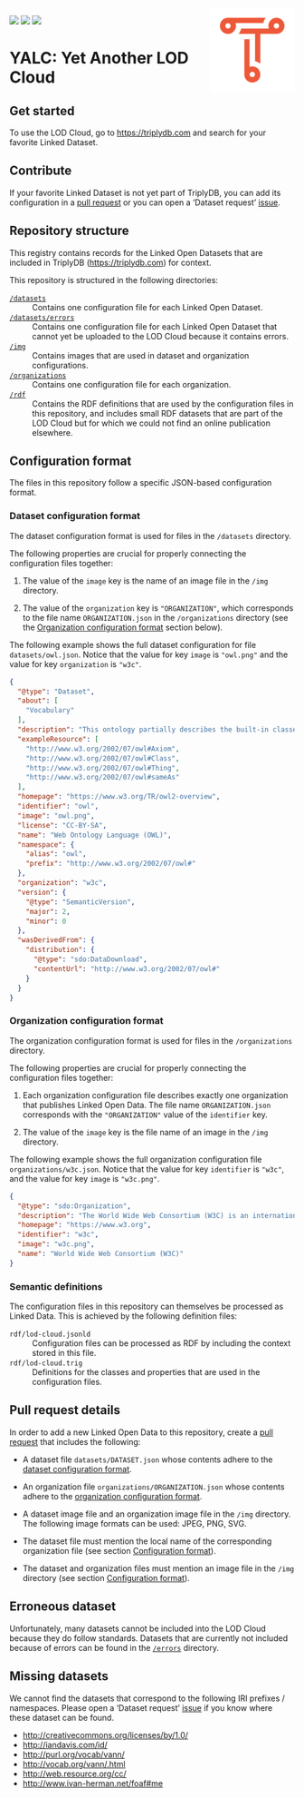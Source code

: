 <img src="img/triply.png" align="right" height="150">

[![](https://img.shields.io/badge/datasets-27-brightgreen)](datasets)
[![](https://img.shields.io/badge/errors-9-red)](datasets/errors)
[![](https://img.shields.io/badge/organizations-9-orange)](organizations)

# YALC: Yet Another LOD Cloud

## Get started

To use the LOD Cloud, go to https://triplydb.com and search for your
favorite Linked Dataset.

## Contribute

If your favorite Linked Dataset is not yet part of TriplyDB, you can
add its configuration in a [pull
request](https://github.com/TriplyDB/LOD-Cloud/pulls) or you can open
a ‘Dataset request’
[issue](https://github.com/TriplyDB/LOD-Cloud/issues).

## Repository structure

This registry contains records for the Linked Open Datasets that are
included in TriplyDB (https://triplydb.com) for context.

This repository is structured in the following directories:

<dl>
  <dt><a href="datasets"><code>/datasets</code></a></dt>
  <dd>Contains one configuration file for each Linked Open Dataset.</dd>
  <dt><a href="datasets/errors"><code>/datasets/errors</code></a></dt>
  <dd>Contains one configuration file for each Linked Open Dataset that cannot yet be uploaded to the LOD Cloud because it contains errors.</dd>
  <dt><a href="img"><code>/img</code></a></dt>
  <dd>Contains images that are used in dataset and organization configurations.</dd>
  <dt><a href="organizations"><code>/organizations</code></a></dt>
  <dd>Contains one configuration file for each organization.</dd>
  <dt><a href="rdf"><code>/rdf</code></a></dt>
  <dd>Contains the RDF definitions that are used by the configuration files in this repository, and includes small RDF datasets that are part of the LOD Cloud but for which we could not find an online publication elsewhere.</dd>
</dl>

## Configuration format

The files in this repository follow a specific JSON-based
configuration format.

### Dataset configuration format

The dataset configuration format is used for files in the `/datasets`
directory.

The following properties are crucial for properly connecting the
configuration files together:

  1. The value of the `image` key is the name of an image file in the
     `/img` directory.

  2. The value of the `organization` key is `"ORGANIZATION"`, which
     corresponds to the file name `ORGANIZATION.json` in the
     `/organizations` directory (see the [Organization configuration
     format](#organization-configuration-format) section below).

The following example shows the full dataset configuration for file
`datasets/owl.json`.  Notice that the value for key `image` is
`"owl.png"` and the value for key `organization` is `"w3c"`.

```json
{
  "@type": "Dataset",
  "about": [
    "Vocabulary"
  ],
  "description": "This ontology partially describes the built-in classes and properties that together form the basis of the RDF/XML syntax of OWL 2.  The content of this ontology is based on Tables 6.1 and 6.2 in Section 6.4 of the OWL 2 RDF-Based Semantics specification, available at <http://www.w3.org/TR/owl2-rdf-based-semantics/>.\n\nPlease note that those tables do not include the different annotations (labels, comments and `rdfs:isDefinedBy` links) used in this file.  Also note that the descriptions provided in this ontology do not provide a complete and correct formal description of either the syntax or the semantics of the introduced terms (please see the OWL 2 recommendations for the complete and normative specifications).\n\nFurthermore, the information provided by this ontology may be misleading if not used with care. This ontology SHOULD NOT be imported into OWL ontologies. Importing this file into an OWL 2 DL ontology will cause it to become an OWL 2 Full ontology and may have other, unexpected, consequences.",
  "exampleResource": [
    "http://www.w3.org/2002/07/owl#Axiom",
    "http://www.w3.org/2002/07/owl#Class",
    "http://www.w3.org/2002/07/owl#Thing",
    "http://www.w3.org/2002/07/owl#sameAs"
  ],
  "homepage": "https://www.w3.org/TR/owl2-overview",
  "identifier": "owl",
  "image": "owl.png",
  "license": "CC-BY-SA",
  "name": "Web Ontology Language (OWL)",
  "namespace": {
    "alias": "owl",
    "prefix": "http://www.w3.org/2002/07/owl#"
  },
  "organization": "w3c",
  "version": {
    "@type": "SemanticVersion",
    "major": 2,
    "minor": 0
  },
  "wasDerivedFrom": {
    "distribution": {
      "@type": "sdo:DataDownload",
      "contentUrl": "http://www.w3.org/2002/07/owl#"
    }
  }
}
```

### Organization configuration format

The organization configuration format is used for files in the
`/organizations` directory.

The following properties are crucial for properly connecting the
configuration files together:

  1. Each organization configuration file describes exactly one
     organization that publishes Linked Open Data.  The file name
     `ORGANIZATION.json` corresponds with the `"ORGANIZATION"` value
     of the `identifier` key.

  2. The value of the `image` key is the file name of an image in the
     `/img` directory.

The following example shows the full organization configuration file
`organizations/w3c.json`.  Notice that the value for key `identifier`
is `"w3c"`, and the value for key `image` is `"w3c.png"`.

```json
{
  "@type": "sdo:Organization",
  "description": "The World Wide Web Consortium (W3C) is an international community where Member organizations, a full-time staff, and the public work together to develop Web standards.  Led by Web inventor and Director Tim Berners-Lee and CEO Jeffrey Jaffe, W3C's mission is to lead the Web to its full potential.  Contact W3C for more information.",
  "homepage": "https://www.w3.org",
  "identifier": "w3c",
  "image": "w3c.png",
  "name": "World Wide Web Consortium (W3C)"
}
```

### Semantic definitions

The configuration files in this repository can themselves be processed
as Linked Data.  This is achieved by the following definition files:

<dl>
  <dt><code>rdf/lod-cloud.jsonld</code></dt>
  <dd>Configuration files can be processed as RDF by including the context stored in this file.</dd>
  <dt><code>rdf/lod-cloud.trig</code></dt>
  <dd>Definitions for the classes and properties that are used in the configuration files.</dd>
</dl>

## Pull request details

In order to add a new Linked Open Data to this repository, create a
[pull request](https://github.com/TriplyDB/LOD-Cloud/pulls) that
includes the following:

  - A dataset file `datasets/DATASET.json` whose contents adhere to
    the [dataset configuration format](#dataset-configuration-format).

  - An organization file `organizations/ORGANIZATION.json` whose
    contents adhere to the [organization configuration
    format](#organization-configuration-format).

  - A dataset image file and an organization image file in the `/img`
    directory.  The following image formats can be used: JPEG, PNG,
    SVG.

  - The dataset file must mention the local name of the corresponding
    organization file (see section [Configuration
    format](#configuration-format)).

  - The dataset and organization files must mention an image file in
    the `/img` directory (see section [Configuration
    format](#configuration-format)).

## Erroneous dataset

Unfortunately, many datasets cannot be included into the LOD Cloud
because they do follow standards.  Datasets that are currently not
included because of errors can be found in the
[`/errors`](datasets/errors) directory.

## Missing datasets

We cannot find the datasets that correspond to the following IRI
prefixes / namespaces.  Please open a ‘Dataset request’
[issue](https://github.com/TriplyDB/LOD-Cloud/issues) if you know
where these dataset can be found.

- http://creativecommons.org/licenses/by/1.0/
- http://iandavis.com/id/
- http://purl.org/vocab/vann/
- http://vocab.org/vann/.html
- http://web.resource.org/cc/
- http://www.ivan-herman.net/foaf#me
